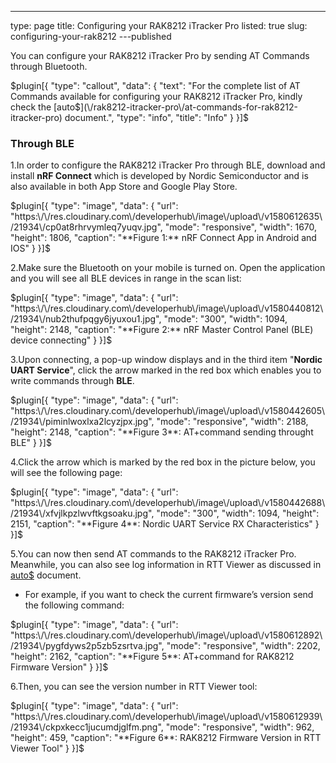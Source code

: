 ---
type: page
title: Configuring your RAK8212 iTracker Pro
listed: true
slug: configuring-your-rak8212
---published

You can configure your RAK8212 iTracker Pro by sending AT Commands through Bluetooth.

$plugin[{
    "type": "callout",
    "data": {
        "text": "For the complete list of AT Commands available for configuring your RAK8212 iTracker Pro, kindly check the [auto$](\/rak8212-itracker-pro\/at-commands-for-rak8212-itracker-pro) document.",
        "type": "info",
        "title": "Info"
    }
}]$

### Through BLE

1.In order to configure the RAK8212 iTracker Pro through BLE, download and install **nRF Connect** which is developed by Nordic Semiconductor and is also available in both App Store and Google Play Store.

$plugin[{
    "type": "image",
    "data": {
        "url": "https:\/\/res.cloudinary.com\/developerhub\/image\/upload\/v1580612635\/21934\/cp0at8rhrvymleq7yuqv.jpg",
        "mode": "responsive",
        "width": 1670,
        "height": 1806,
        "caption": "**Figure 1:** nRF Connect App in Android and IOS"
    }
}]$

2.Make sure the Bluetooth on your mobile is turned on. Open the application and you will see all BLE devices in range in the scan list:

$plugin[{
    "type": "image",
    "data": {
        "url": "https:\/\/res.cloudinary.com\/developerhub\/image\/upload\/v1580440812\/21934\/nub2thufpqgy6jyuxou1.jpg",
        "mode": "300",
        "width": 1094,
        "height": 2148,
        "caption": "**Figure 2:** nRF Master Control Panel (BLE) device connecting"
    }
}]$

3.Upon connecting, a pop-up window displays and in the third item "**Nordic UART Service**", click the arrow marked in the red box which enables you to write commands through **BLE**. 

$plugin[{
    "type": "image",
    "data": {
        "url": "https:\/\/res.cloudinary.com\/developerhub\/image\/upload\/v1580442605\/21934\/piminlwoxlxa2lcyzjpx.jpg",
        "mode": "responsive",
        "width": 2188,
        "height": 2148,
        "caption": "**Figure 3**: AT+command sending throught BLE"
    }
}]$

4.Click the arrow which is marked by the red box in the picture below, you will see the following page:

$plugin[{
    "type": "image",
    "data": {
        "url": "https:\/\/res.cloudinary.com\/developerhub\/image\/upload\/v1580442688\/21934\/xfvjlkpzlwvftkgsoaku.jpg",
        "mode": "300",
        "width": 1094,
        "height": 2151,
        "caption": "**Figure 4**: Nordic UART Service RX Characteristics"
    }
}]$

5.You can now then send AT commands to the RAK8212 iTracker Pro. Meanwhile, you can also see log information in RTT Viewer as discussed in [auto$](/rak8212-itracker-pro/checking-device-logs) document.

- For example, if you want to check the current firmware’s version send the following command:

$plugin[{
    "type": "image",
    "data": {
        "url": "https:\/\/res.cloudinary.com\/developerhub\/image\/upload\/v1580612892\/21934\/pygfdyws2p5zb5zsrtva.jpg",
        "mode": "responsive",
        "width": 2202,
        "height": 2162,
        "caption": "**Figure 5**: AT+command for RAK8212 Firmware Version"
    }
}]$

6.Then, you can see the version number in RTT Viewer tool:

$plugin[{
    "type": "image",
    "data": {
        "url": "https:\/\/res.cloudinary.com\/developerhub\/image\/upload\/v1580612939\/21934\/ckpxkecc1jucumdjglfm.png",
        "mode": "responsive",
        "width": 962,
        "height": 459,
        "caption": "**Figure 6**: RAK8212 Firmware Version in RTT Viewer Tool"
    }
}]$


